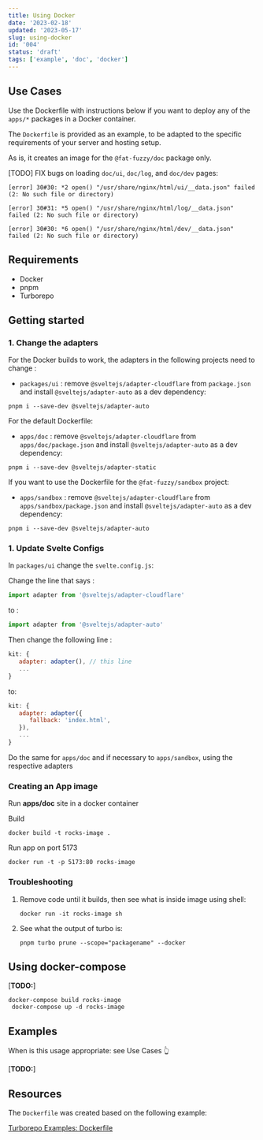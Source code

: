 ```yaml
---
title: Using Docker
date: '2023-02-18'
updated: '2023-05-17'
slug: using-docker
id: '004'
status: 'draft'
tags: ['example', 'doc', 'docker']
---
```


## Use Cases

Use the Dockerfile with instructions below if you want to deploy any of the `apps/*` packages in a Docker container.

The `Dockerfile` is provided as an example, to be adapted to the specific requirements of your server and hosting setup.

As is, it creates an image for the `@fat-fuzzy/doc` package only.

[TODO] FIX bugs on loading `doc/ui`, `doc/log`, and `doc/dev` pages:

```shell
[error] 30#30: *2 open() "/usr/share/nginx/html/ui/__data.json" failed (2: No such file or directory)
```

```shell
[error] 30#31: *5 open() "/usr/share/nginx/html/log/__data.json" failed (2: No such file or directory)
```

```shell
[error] 30#30: *6 open() "/usr/share/nginx/html/dev/__data.json" failed (2: No such file or directory)
```

## Requirements

- Docker
- pnpm
- Turborepo

## Getting started

### 1. Change the adapters

For the Docker builds to work, the adapters in the following projects need to change :

- `packages/ui` : remove `@sveltejs/adapter-cloudflare` from `package.json` and install `@sveltejs/adapter-auto` as a dev dependency:

```shell
pnpm i --save-dev @sveltejs/adapter-auto
```

For the default Dockerfile:

- `apps/doc` : remove `@sveltejs/adapter-cloudflare` from `apps/doc/package.json` and install `@sveltejs/adapter-auto` as a dev dependency:

```shell
pnpm i --save-dev @sveltejs/adapter-static
```

If you want to use the Dockerfile for the `@fat-fuzzy/sandbox` project:

- `apps/sandbox` : remove `@sveltejs/adapter-cloudflare` from `apps/sandbox/package.json` and install `@sveltejs/adapter-auto` as a dev dependency:

```shell
pnpm i --save-dev @sveltejs/adapter-auto
```

### 1. Update Svelte Configs

In `packages/ui` change the `svelte.config.js`:

Change the line that says :

```javascript
import adapter from '@sveltejs/adapter-cloudflare'
```

to :

```javascript
import adapter from '@sveltejs/adapter-auto'
```

Then change the following line :

```javascript
kit: {
   adapter: adapter(), // this line
   ...
}
```

to:

```javascript
kit: {
   adapter: adapter({
      fallback: 'index.html',
   }),
   ...
}
```

Do the same for `apps/doc` and if necessary to `apps/sandbox`, using the respective adapters

### Creating an App image

Run **apps/doc** site in a docker container

Build

```shell
docker build -t rocks-image .
```

Run app on port 5173

```shell
docker run -t -p 5173:80 rocks-image
```

### Troubleshooting

1. Remove code until it builds, then see what is inside image using shell:

   ```shell
   docker run -it rocks-image sh
   ```

1. See what the output of turbo is:

   ```shell
   pnpm turbo prune --scope="packagename" --docker
   ```

## Using docker-compose

[**TODO:**]

```shell
docker-compose build rocks-image
 docker-compose up -d rocks-image
```

## Examples

When is this usage appropriate: see Use Cases 👆

[**TODO:**]

## Resources

The `Dockerfile` was created based on the following example:

[Turborepo Examples: Dockerfile](https://github.com/vercel/turbo/blob/main/examples/with-docker/apps/web/Dockerfile)
